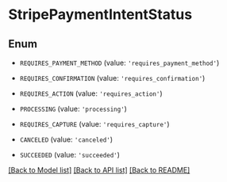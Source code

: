 # StripePaymentIntentStatus


## Enum

* `REQUIRES_PAYMENT_METHOD` (value: `'requires_payment_method'`)

* `REQUIRES_CONFIRMATION` (value: `'requires_confirmation'`)

* `REQUIRES_ACTION` (value: `'requires_action'`)

* `PROCESSING` (value: `'processing'`)

* `REQUIRES_CAPTURE` (value: `'requires_capture'`)

* `CANCELED` (value: `'canceled'`)

* `SUCCEEDED` (value: `'succeeded'`)

[[Back to Model list]](../README.md#documentation-for-models) [[Back to API list]](../README.md#documentation-for-api-endpoints) [[Back to README]](../README.md)


